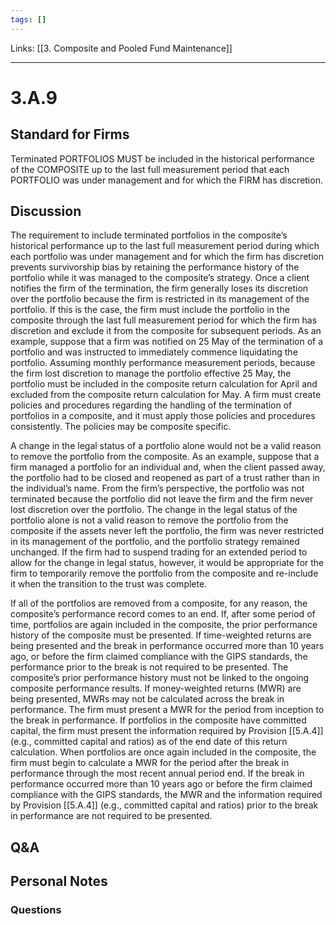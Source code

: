 ```yaml
---
tags: []
---
```

Links: [[3. Composite and Pooled Fund Maintenance]]
___
# 3.A.9
## Standard for Firms
Terminated PORTFOLIOS MUST be included in the historical performance of the COMPOSITE up to the last full measurement period that each PORTFOLIO was under management and for which the FIRM has discretion.
## Discussion
The requirement to include terminated portfolios in the composite’s historical performance up to the last full measurement period during which each portfolio was under management and for which the firm has discretion prevents survivorship bias by retaining the performance history of the portfolio while it was managed to the composite’s strategy. Once a client notifies the firm of the termination, the firm generally loses its discretion over the portfolio because the firm is restricted in its management of the portfolio. If this is the case, the firm must include the portfolio in the composite through the last full measurement period for which the firm has discretion and exclude it from the composite for subsequent periods. As an example, suppose that a firm was notified on 25 May of the termination of a portfolio and was instructed to immediately commence liquidating the portfolio. Assuming monthly performance measurement periods, because the firm lost discretion to manage the portfolio effective 25 May, the portfolio must be included in the composite return calculation for April and excluded from the composite return calculation for May. A firm must create policies and procedures regarding the handling of the termination of portfolios in a composite, and it must apply those policies and procedures consistently. The policies may be composite specific.

A change in the legal status of a portfolio alone would not be a valid reason to remove the portfolio from the composite. As an example, suppose that a firm managed a portfolio for an individual and, when the client passed away, the portfolio had to be closed and reopened as part of a trust rather than in the individual’s name. From the firm’s perspective, the portfolio was not terminated because the portfolio did not leave the firm and the firm never lost discretion over the portfolio. The change in the legal status of the portfolio alone is not a valid reason to remove the portfolio from the composite if the assets never left the portfolio, the firm was never restricted in its management of the portfolio, and the portfolio strategy remained unchanged. If the firm had to suspend trading for an extended period to allow for the change in legal status, however, it would be appropriate for the firm to temporarily remove the portfolio from the composite and re-include it when the transition to the trust was complete.

If all of the portfolios are removed from a composite, for any reason, the composite’s performance record comes to an end. If, after some period of time, portfolios are again included in the composite, the prior performance history of the composite must be presented. If time-weighted returns are being presented and the break in performance occurred more than 10 years ago, or before the firm claimed compliance with the GIPS standards, the performance prior to the break is not required to be presented. The composite’s prior performance history must not be linked to the ongoing composite performance results. If money-weighted returns (MWR) are being presented, MWRs may not be calculated across the break in performance. The firm must present a MWR for the period from inception to the break in performance. If portfolios in the composite have committed capital, the firm must present the information required by Provision [[5.A.4]] (e.g., committed capital and ratios) as of the end date of this return calculation. When portfolios are once again included in the composite, the firm must begin to calculate a MWR for the period after the break in performance through the most recent annual period end. If the break in performance occurred more than 10 years ago or before the firm claimed compliance with the GIPS standards, the MWR and the information required by Provision [[5.A.4]] (e.g., committed capital and ratios) prior to the break in performance are not required to be presented.
## Q&A

## Personal Notes

### Questions